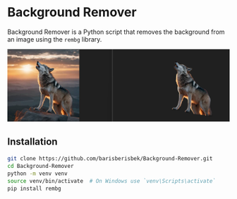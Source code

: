 # Background Remover

Background Remover is a Python script that removes the background from an image using the `rembg` library.

<img src="Screen_shots/screenshot1.png" alt="Game Image 1">

## Installation

```bash
git clone https://github.com/barisberisbek/Background-Remover.git
cd Background-Remover
python -m venv venv
source venv/bin/activate  # On Windows use `venv\Scripts\activate`
pip install rembg
